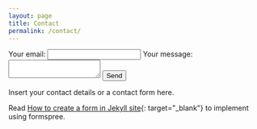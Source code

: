 ```yaml
---
layout: page
title: Contact
permalink: /contact/
---
```


<!-- modify this form HTML and place wherever you want your form -->
<form
  action="https://formspree.io/f/xvonbrqw"
  method="POST"
>
  <label>
    Your email:
    <input type="email" name="email">
  </label>
  <label>
    Your message:
    <textarea name="message"></textarea>
  </label>
  <!-- your other form fields go here -->
  <button type="submit">Send</button>
</form>

Insert your contact details or a contact form here.

Read [How to create a form in Jekyll site](http://blog.webjeda.com/jekyll-contact-form/){: target="\_blank"} to implement using formspree.

